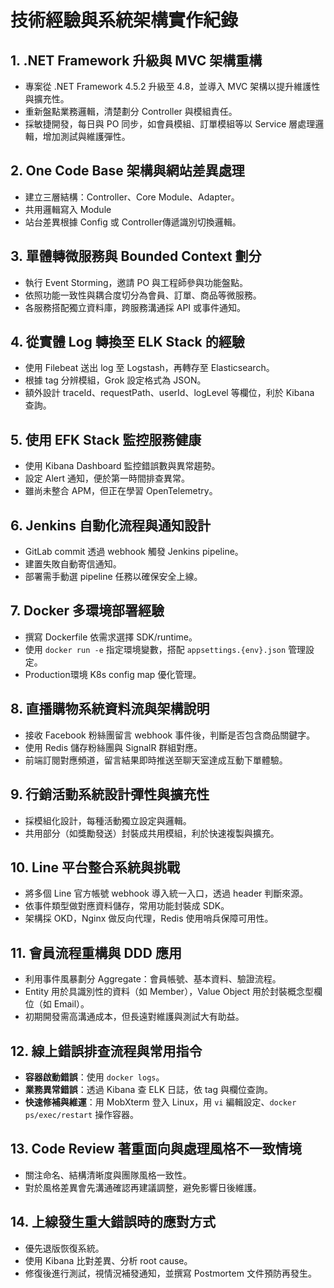 # 技術經驗與系統架構實作紀錄

## 1. .NET Framework 升級與 MVC 架構重構
- 專案從 .NET Framework 4.5.2 升級至 4.8，並導入 MVC 架構以提升維護性與擴充性。
- 重新盤點業務邏輯，清楚劃分 Controller 與模組責任。
- 採敏捷開發，每日與 PO 同步，如會員模組、訂單模組等以 Service 層處理邏輯，增加測試與維護彈性。

## 2. One Code Base 架構與網站差異處理
- 建立三層結構：Controller、Core Module、Adapter。
- 共用邏輯寫入 Module
- 站台差異根據 Config 或 Controller傳遞識別切換邏輯。

## 3. 單體轉微服務與 Bounded Context 劃分
- 執行 Event Storming，邀請 PO 與工程師參與功能盤點。
- 依照功能一致性與耦合度切分為會員、訂單、商品等微服務。
- 各服務搭配獨立資料庫，跨服務溝通採 API 或事件通知。

## 4. 從實體 Log 轉換至 ELK Stack 的經驗
- 使用 Filebeat 送出 log 至 Logstash，再轉存至 Elasticsearch。
- 根據 tag 分辨模組，Grok 設定格式為 JSON。
- 額外設計 traceId、requestPath、userId、logLevel 等欄位，利於 Kibana 查詢。

## 5. 使用 EFK Stack 監控服務健康
- 使用 Kibana Dashboard 監控錯誤數與異常趨勢。
- 設定 Alert 通知，便於第一時間排查異常。
- 雖尚未整合 APM，但正在學習 OpenTelemetry。

## 6. Jenkins 自動化流程與通知設計
- GitLab commit 透過 webhook 觸發 Jenkins pipeline。
- 建置失敗自動寄信通知。
- 部署需手動選 pipeline 任務以確保安全上線。

## 7. Docker 多環境部署經驗
- 撰寫 Dockerfile 依需求選擇 SDK/runtime。
- 使用 `docker run -e` 指定環境變數，搭配 `appsettings.{env}.json` 管理設定。
- Production環境 K8s config map 優化管理。

## 8. 直播購物系統資料流與架構說明
- 接收 Facebook 粉絲團留言 webhook 事件後，判斷是否包含商品關鍵字。
- 使用 Redis 儲存粉絲團與 SignalR 群組對應。
- 前端訂閱對應頻道，留言結果即時推送至聊天室達成互動下單體驗。

## 9. 行銷活動系統設計彈性與擴充性
- 採模組化設計，每種活動獨立設定與邏輯。
- 共用部分（如獎勵發送）封裝成共用模組，利於快速複製與擴充。

## 10. Line 平台整合系統與挑戰
- 將多個 Line 官方帳號 webhook 導入統一入口，透過 header 判斷來源。
- 依事件類型做對應資料儲存，常用功能封裝成 SDK。
- 架構採 OKD，Nginx 做反向代理，Redis 使用哨兵保障可用性。

## 11. 會員流程重構與 DDD 應用
- 利用事件風暴劃分 Aggregate：會員帳號、基本資料、驗證流程。
- Entity 用於具識別性的資料（如 Member），Value Object 用於封裝概念型欄位（如 Email）。
- 初期開發需高溝通成本，但長遠對維護與測試大有助益。

## 12. 線上錯誤排查流程與常用指令
- **容器啟動錯誤**：使用 `docker logs`。
- **業務異常錯誤**：透過 Kibana 查 ELK 日誌，依 tag 與欄位查詢。
- **快速修補與維運**：用 MobXterm 登入 Linux，用 `vi` 編輯設定、`docker ps/exec/restart` 操作容器。

## 13. Code Review 著重面向與處理風格不一致情境
- 關注命名、結構清晰度與團隊風格一致性。
- 對於風格差異會先溝通確認再建議調整，避免影響日後維護。

## 14. 上線發生重大錯誤時的應對方式
- 優先退版恢復系統。
- 使用 Kibana 比對差異、分析 root cause。
- 修復後進行測試，視情況補發通知，並撰寫 Postmortem 文件預防再發生。
